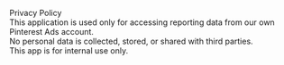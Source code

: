 Privacy Policy  
This application is used only for accessing reporting data from our own Pinterest Ads account.  
No personal data is collected, stored, or shared with third parties.  
This app is for internal use only.
